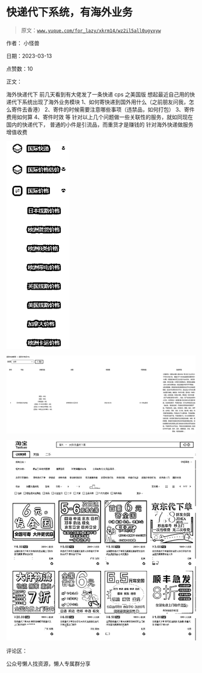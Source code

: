 # 快递代下系统，有海外业务

> 原文：[`www.yuque.com/for_lazy/xkrm14/wz2il5all0ugyxyw`](https://www.yuque.com/for_lazy/xkrm14/wz2il5all0ugyxyw)



作者： 小怪兽



日期：2023-03-13



点赞数：10



正文：



海外快递代下 前几天看到有大佬发了一条快递 cps 之美国版 想起最近自己用的快递代下系统出现了海外业务模块 1、如何寄快递到国外用什么（之前朋友问我，怎么寄件去香港） 2、寄件的时候需要注意哪些事项（违禁品，如何打包） 3、寄件费用如何算 4、寄件时效 等 针对以上几个问题做一些关联性的服务，就如同现在国内的快递代下， 普通的小件是引流品，而重货才是赚钱的 针对海外快递做服务增值收费



![](img/0513f2596022c5f611151b5d2fb8a638.png)



![](img/4435b8175382401d414cb7787d551e16.png)



![](img/2421651bfaeb277c500e86bbf66cca62.png)



评论区：



公众号懒人找资源，懒人专属群分享

